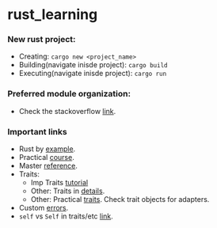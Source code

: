 # rust_learning
### New rust project:
* Creating: `cargo new <project_name>`
* Building(navigate inisde project): `cargo build`
* Executing(navigate inisde project): `cargo run`

### Preferred module organization:
* Check the stackoverflow [link](https://stackoverflow.com/a/68972967/5739950).

### Important links

* Rust by [example](https://doc.rust-lang.org/rust-by-example/index.html).
* Practical [course](https://rust-classes.com/preface.html).
* Master [reference](https://doc.rust-lang.org/book/title-page.html).
* Traits:
   * Imp Traits [tutorial](https://web.mit.edu/rust-lang_v1.25/arch/amd64_ubuntu1404/share/doc/rust/html/book/first-edition/traits.html)
   * Other: Traits in [details](https://doc.rust-lang.org/book/ch10-02-traits.html).
   * Other: Practical [traits](https://learning-rust.github.io/docs/impls-and-traits/). Check trait objects for adapters.
* Custom [errors](https://learning-rust.github.io/docs/e7.custom_error_types.html).
* `self` vs `Self` in traits/etc [link](https://stackoverflow.com/a/32306132/5739950).
